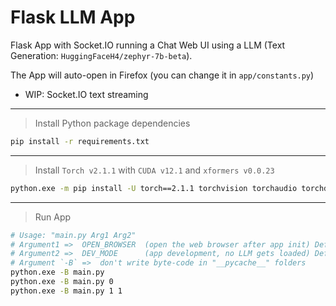 # Flask LLM App

Flask App with Socket.IO running a Chat Web UI using a LLM (Text Generation: `HuggingFaceH4/zephyr-7b-beta`).

The App will auto-open in Firefox (you can change it in `app/constants.py`)

- WIP: Socket.IO text streaming

-----

> Install Python package dependencies

```sh
pip install -r requirements.txt
```

-----

> Install `Torch v2.1.1` with `CUDA v12.1` and `xformers v0.0.23`

```sh
python.exe -m pip install -U torch==2.1.1 torchvision torchaudio torchdiffeq torchsde xformers==0.0.23 --index-url https://download.pytorch.org/whl/cu121
```

-----

> Run App

```sh
# Usage: "main.py Arg1 Arg2"
# Argument1 =>  OPEN_BROWSER  (open the web browser after app init) Default: "1"
# Argument2 =>  DEV_MODE      (app development, no LLM gets loaded) Default: "0"
# Argument `-B` =>  don't write byte-code in "__pycache__" folders
python.exe -B main.py
python.exe -B main.py 0
python.exe -B main.py 1 1
```

